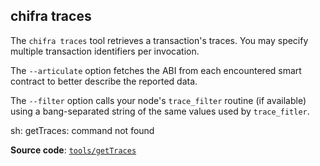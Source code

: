 ## chifra traces

The `chifra traces` tool retrieves a transaction's traces. You may specify multiple transaction identifiers per invocation.

The `--articulate` option fetches the ABI from each encountered smart contract to better describe the reported data.

The `--filter` option calls your node's `trace_filter` routine (if available) using a bang-separated string of the same values used by `trace_fitler`.

sh: getTraces: command not found

**Source code**: [`tools/getTraces`](https://github.com/TrueBlocks/trueblocks-core/tree/master/src/tools/getTraces)


